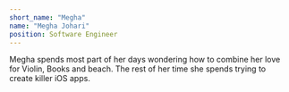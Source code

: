 ```yaml
---
short_name: "Megha"
name: "Megha Johari"
position: Software Engineer
---
```


Megha spends most part of her days wondering how to combine her love for Violin, Books and beach. The rest of her time she spends trying to create killer iOS apps.